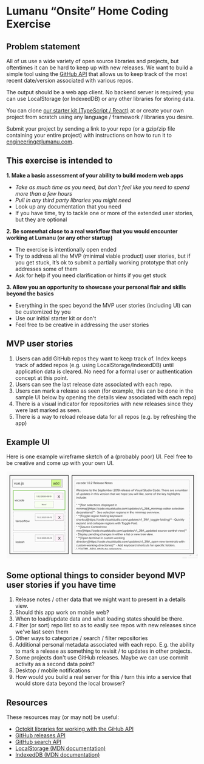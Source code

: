 # Lumanu “Onsite” Home Coding Exercise

## Problem statement

All of us use a wide variety of open source libraries and projects, but oftentimes it can be hard to keep up with new releases. We want to build a simple tool using the [GitHub API](https://docs.github.com/en/rest/reference/repos) that allows us to keep track of the most recent date/version associated with various repos.

The output should be a web app client. No backend server is required; you can use LocalStorage (or IndexedDB) or any other libraries for storing data.

You can clone [our starter kit (TypeScript / React)](https://github.com/lumanu/gh-release-monitor) at or create your own project from scratch using any language / framework / libraries you desire.

Submit your project by sending a link to your repo (or a gzip/zip file containing your entire project) with instructions on how to run it to [engineering@lumanu.com](mailto:engineering@lumanu.com).

## This exercise is intended to
**1. Make a basic assessment of your ability to build modern web apps**
- *Take as much time as you need, but don't feel like you need to spend more than a few hours*
- *Pull in any third party libraries you might need*
- Look up any documentation that you need
- If you have time, try to tackle one or more of the extended user stories, but they are optional

**2. Be somewhat close to a real workflow that you would encounter working at Lumanu (or any other startup)**
- The exercise is intentionally open ended
- Try to address all the MVP (minimal viable product) user stories, but if you get stuck, it’s ok to submit a partially working prototype that only addresses some of them
- Ask for help if you need clarification or hints if you get stuck

**3. Allow you an opportunity to showcase your personal flair and skills beyond the basics**
- Everything in the spec beyond the MVP user stories (including UI) can be customized by you
- Use our initial starter kit or don't
- Feel free to be creative in addressing the user stories


## MVP user stories
1. Users can add GitHub repos they want to keep track of. Index keeps track of added repos (e.g. using LocalStorage/IndexedDB) until application data is cleared.   No need for a formal user or authentication concept at this point.
2. Users can see the last release date associated with each repo.
3. Users can mark a release as seen (for example, this can be done in the sample UI below by opening the details view associated with each repo)
4. There is a visual indicator for repositories with new releases since they were last marked as seen.
5. There is a way to reload release data for all repos (e.g. by refreshing the app)

## Example UI
Here is one example wireframe sketch of a (probably poor) UI.  Feel free to be creative and come up with your own UI.

![alt text](src/assets/img/example-ui.png)

## Some optional things to consider beyond MVP user stories if you have time

1. Release notes / other data that we might want to present in a details view.
2. Should this app work on mobile web?
3. When to load/update data and what loading states should be there.
4. Filter (or sort) repo list so as to easily see repos with new releases since we've last seen them
5. Other ways to categorize / search / filter repositories
6. Additional personal metadata associated with each repo.   E.g. the ability to mark a release as something to revisit / to updates in other projects.
7. Some projects don't use GitHub releases.   Maybe we can use commit activity as a second data point?
8. Desktop / mobile notifications
9. How would you build a real server for this / turn this into a service that would store data beyond the local browser?

## Resources
These resources may (or may not) be useful:

- [Octokit libraries for working with the GiHub API](https://developer.github.com/v3/libraries/)
- [GitHub releases API](https://docs.github.com/en/free-pro-team@latest/graphql/reference/objects#release)
- [GitHub search API](https://docs.github.com/en/rest/reference/search)
- [LocalStorage (MDN documentation)](https://developer.mozilla.org/en-US/docs/Web/API/Window/localStorage)
- [IndexedDB (MDN documentation)](https://developer.mozilla.org/en-US/docs/Web/API/IndexedDB_API)
